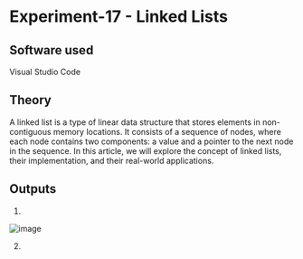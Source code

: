 # Experiment-17 - Linked Lists
## Software used
Visual Studio Code

## Theory
A linked list is a type of linear data structure that stores elements in non-contiguous memory locations. It consists of a sequence of nodes, where each node contains two components: a value and a pointer to the next node in the sequence. In this article, we will explore the concept of linked lists, their implementation, and their real-world applications.

## Outputs
1)
![image](https://github.com/user-attachments/assets/9df5cd76-9235-49f2-9df0-3709fed6feed)

2)
